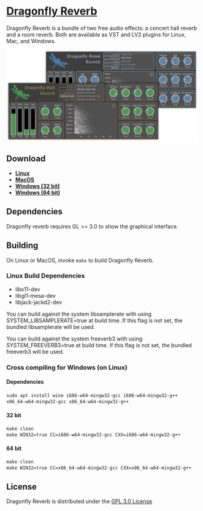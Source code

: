 # [Dragonfly Reverb](https://michaelwillis.github.io/dragonfly-reverb/)
Dragonfly Reverb is a bundle of two free audio effects: a concert hall reverb and a room reverb. Both are available as VST and LV2 plugins for Linux, Mac, and Windows. 

![Dragonfly Reverb](collage.png)

## Download

* **[Linux](https://github.com/michaelwillis/dragonfly-reverb/releases/download/2.0.0/DragonflyReverb-Linux-64bit-v2.0.0.tgz)**
* **[MacOS](https://github.com/michaelwillis/dragonfly-reverb/releases/download/2.0.0/DragonflyReverb-MacOS-64bit-v2.0.0.zip)**
* **[Windows (32 bit)](https://github.com/michaelwillis/dragonfly-reverb/releases/download/2.0.0/DragonflyReverb-Windows-32bit-v2.0.0.zip)**
* **[Windows (64 bit)](https://github.com/michaelwillis/dragonfly-reverb/releases/download/2.0.0/DragonflyReverb-Windows-64bit-v2.0.0.zip)**

## Dependencies

Dragonfly reverb requires GL >= 3.0 to show the graphical interface.

## Building

On Linux or MacOS, invoke `make` to build Dragonfly Reverb.

### Linux Build Dependencies

* libx11-dev
* libgl1-mesa-dev
* libjack-jackd2-dev

You can build against the system libsamplerate with using SYSTEM_LIBSAMPLERATE=true at build time. If this flag is not set, the bundled libsamplerate will be used.

You can build against the system freeverb3 with using SYSTEM_FREEVERB3=true at build time. If this flag is not set, the bundled freeverb3 will be used.

### Cross compiling for Windows (on Linux)

#### Dependencies 
```
sudo apt install wine i686-w64-mingw32-gcc i686-w64-mingw32-g++ x86_64-w64-mingw32-gcc x86_64-w64-mingw32-g++
```

#### 32 bit
```
make clean
make WIN32=true CC=i686-w64-mingw32-gcc CXX=i686-w64-mingw32-g++
```

#### 64 bit
```
make clean
make WIN32=true CC=x86_64-w64-mingw32-gcc CXX=x86_64-w64-mingw32-g++
```

## License

Dragonfly Reverb is distributed under the [GPL 3.0 License](https://www.gnu.org/licenses/gpl-3.0.en.html)
